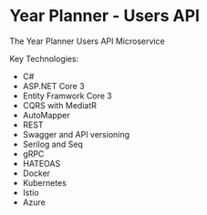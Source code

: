 # Year Planner - Users API

The Year Planner Users API Microservice

Key Technologies:

* C#
* ASP.NET Core 3
* Entity Framwork Core 3
* CQRS with MediatR
* AutoMapper
* REST
* Swagger and API versioning
* Serilog and Seq
* gRPC
* HATEOAS
* Docker
* Kubernetes
* Istio
* Azure
